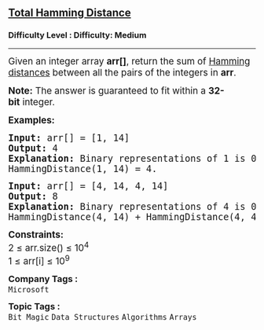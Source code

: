 <h2><a href="https://www.geeksforgeeks.org/problems/total-hamming-distance/1?page=1&difficulty=Medium&status=unsolved&sortBy=latest">Total Hamming Distance</a></h2><h3>Difficulty Level : Difficulty: Medium</h3><hr><div class="problems_problem_content__Xm_eO"><p><span style="font-size: 14pt;">Given an integer array <strong>arr[]</strong>, return the sum of <a href="https://www.geeksforgeeks.org/hamming-distance-between-two-integers/" target="_blank" rel="noopener">Hamming distances</a> between all the pairs of the integers in <strong>arr</strong>.</span></p>
<p><strong style="font-size: 18.6667px;">Note:</strong><span style="font-size: 18.6667px;">&nbsp;The answer is guaranteed to fit within a&nbsp;</span><strong style="font-size: 18.6667px;">32-bit</strong><span style="font-size: 18.6667px;">&nbsp;integer.</span></p>
<p><span style="font-size: 14pt;"><strong>Examples:</strong></span></p>
<pre><span style="font-size: 14pt;"><span style="font-size: 14pt;"><strong>Input:&nbsp;</strong>arr[] = [1, 14]</span><br style="font-size: medium;"><span style="font-size: 14pt;"><strong>Output: </strong>4<strong><br>Explanation:&nbsp;</strong>Binary representations of 1 is 0001, 14 is 1110. The answer will be:</span><br style="font-size: medium;"><span style="font-size: 14pt;">HammingDistance(1, 14) = 4.</span></span></pre>
<pre><span style="font-size: 14pt;"><strong>Input: </strong>arr[] = [4, 14, 4, 14]</span><br><span style="font-size: 14pt;"><strong>Output: </strong>8<strong><br>Explanation: </strong>Binary representations of 4 is 0100, 14 is 1110. The answer will be:</span><br><span style="font-size: 14pt;">HammingDistance(4, 14) + HammingDistance(4, 4) +&nbsp;</span><span style="font-size: 18.6667px;">HammingDistance(4, 14) + </span><span style="font-size: 14pt;">HammingDistance(14, 4) + </span><span style="font-size: 18.6667px;">HammingDistance(14, 14) +</span><span style="font-size: 14pt;">&nbsp;</span><span style="font-size: 18.6667px;">HammingDistance(4, 14) </span><span style="font-size: 14pt;">= 2 + 0 + 2 + 2 + 0 + 2 = 8.</span></pre>
<p><span style="font-size: 14pt;"><strong>Constraints:<br></strong></span><span style="font-size: 14pt;">2 ≤ arr.size() ≤ 10<sup>4</sup><br>1 ≤ arr[i] ≤ 10<sup>9</sup></span></p></div><p><span style=font-size:18px><strong>Company Tags : </strong><br><code>Microsoft</code>&nbsp;<br><p><span style=font-size:18px><strong>Topic Tags : </strong><br><code>Bit Magic</code>&nbsp;<code>Data Structures</code>&nbsp;<code>Algorithms</code>&nbsp;<code>Arrays</code>&nbsp;